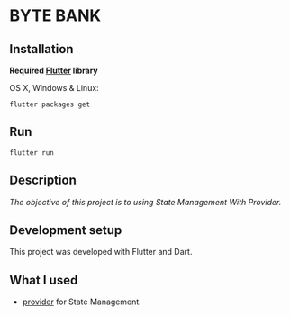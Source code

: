 # BYTE BANK

## Installation

**Required [Flutter](https://flutter.dev/docs/get-started/install) library**

OS X, Windows & Linux:

```
flutter packages get
```

## Run

```
flutter run
```

## Description

_The objective of this project is to using State Management With Provider._

## Development setup

This project was developed with Flutter and Dart.
## What I used

- [provider](https://pub.dev/packages/provider) for State Management.


